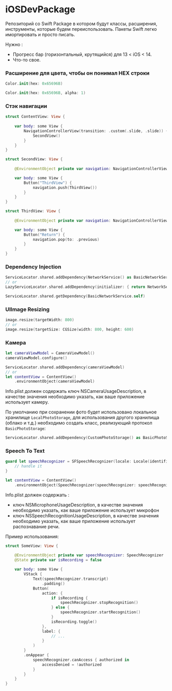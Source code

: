 # iOSDevPackage

Репозиторий со Swift Package в котором будут классы, расширения, инструменты, которые будем переиспользовать. Пакеты Swift легко имортировать и просто писать.

Нужно :
- Прогресс бар (горизонтальный, крутящийся) для 13 < iOS < 14.
- Что-то свое.

### Расширение для цвета, чтобы он понимал HEX строки

```swift
Color.init(hex: 0x65696B)

Color.init(hex: 0x65696B, alpha: 1)
```

### Стэк навигации

```swift
struct ContentView: View {
    
    var body: some View {
        NavigationControllerView(transition: .custom(.slide, .slide)) {
            SecondView()
        }
    }
}
```

```swift
struct SecondView: View {
    
    @EnvironmentObject private var navigation: NavigationControllerViewModel

    var body: some View {
        Button("ThirdView") {
            navigation.push(ThirdView())
        }
    }
}
```

```swift
struct ThirdView: View {
    
    @EnvironmentObject private var navigation: NavigationControllerViewModel

    var body: some View {
        Button("Return") {
            navigation.pop(to: .previous)
        }
    }
}
```

### Dependency Injection

```swift
ServiceLocator.shared.addDependency(NetworkService() as BasicNetworkService)
// or
LazyServiceLocator.shared.addDependency(initializer: { return NetworkService() as BasicNetworkService})

ServiceLocator.shared.getDependency(BasicNetworkService.self)
```

### UIImage Resizing

```swift
image.resize(targetWidth: 800)
// or
image.resize(targetSize: CGSize(width: 800, height: 600)
```

### Камера

```swift
let cameraViewModel = CameraViewModel()
cameraViewModel.configure()

ServiceLocator.shared.addDependency(cameraViewModel)
// or
let contentView = ContentView()
    .environmentObject(cameraViewModel)
```

Info.plist должен содержать ключ NSCameraUsageDescription, в качестве значения необходимо указать, как ваше приложение использует камеру.

По умолчанию при сохранении фото будет использовано локальное хранилище `LocalPhotoStorage`, для использования другого хранилища (облако и т.д.) необходимо создать класс, реализующий протокол `BasicPhotoStorage`:

```swift
ServiceLocator.shared.addDependency(CustomPhotoStorage() as BasicPhotoStorage)
```

### Speech To Text

```swift
guard let speechRecognizer = SFSpeechRecognizer(locale: Locale(identifier: "ru-RU")) else {
    // handle it
}

let contentView = ContentView()
    .environmentObject(SpeechRecognizer(speechRecognizer: speechRecognizer))
```

Info.plist должен содержать :
 - ключ NSMicrophoneUsageDescription, в качестве значения необходимо указать, как ваше приложение использует микрофон
 - ключ NSSpeechRecognitionUsageDescription, в качестве значения необходимо указать, как ваше приложение использует распознавание речи.
 
 Пример использования:

 ```swift
 struct SomeView: View {

     @EnvironmentObject private var speechRecognizer: SpeechRecognizer
     @State private var isRecording = false
     
     var body: some View {
         VStack {
             Text(speechRecognizer.transcript)
                 .padding()
             Button(
                 action: {
                     if isRecording {
                         speechRecognizer.stopRecognition()
                     } else {
                         speechRecognizer.startRecognition()
                     }
                     isRecording.toggle()
                 },
                 label: {
                     // ...
                 }
             )
         }
         .onAppear {
             speechRecognizer.canAccess { authorized in
                 accessDenied = !authorized
             }
         }
     }
 }
 ```
